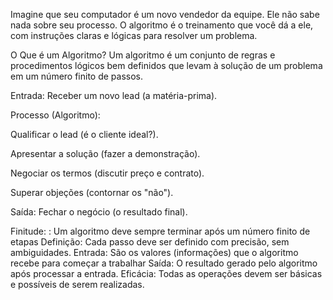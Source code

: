 Imagine que seu computador é um novo vendedor da equipe. Ele não sabe nada sobre seu processo. O algoritmo é o treinamento que você dá a ele, com instruções claras e lógicas para resolver um problema.

O Que é um Algoritmo?
Um algoritmo é um conjunto de regras e procedimentos lógicos bem definidos que levam à solução de um problema em um número finito de passos.

Entrada: Receber um novo lead (a matéria-prima).

Processo (Algoritmo):

Qualificar o lead (é o cliente ideal?).

Apresentar a solução (fazer a demonstração).

Negociar os termos (discutir preço e contrato).

Superar objeções (contornar os "não").

Saída: Fechar o negócio (o resultado final).

Finitude: : Um algoritmo deve sempre terminar após um número finito de etapas
Definição: Cada passo deve ser definido com precisão, sem ambiguidades.
Entrada: São os valores (informações) que o algoritmo recebe para começar a trabalhar
Saída: O resultado gerado pelo algoritmo após processar a entrada.
Eficácia: Todas as operações devem ser básicas e possíveis de serem realizadas.